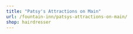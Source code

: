 ```yaml
---
title: "Patsy's Attractions on Main"
url: /fountain-inn/patsys-attractions-on-main/
shop: hairdresser
---
```

